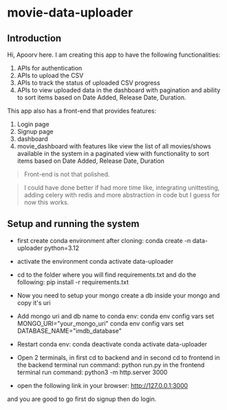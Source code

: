 # movie-data-uploader

## Introduction

Hi, Apoorv here. I am creating this app to have the following functionalities:

1. APIs for authentication
2. APIs to upload the CSV
3. APIs to track the status of uploaded CSV progress
4. APIs to view uploaded data in the dashboard with pagination and ability to
   sort items based on Date Added, Release Date, Duration.

This app also has a front-end that provides features:

1. Login page
2. Signup page
3. dashboard
4. movie_dashboard with features like view the list of all movies/shows available in the
   system in a paginated view with functionality to sort items based on Date
   Added, Release Date, Duration

> Front-end is not that polished.

> I could have done better if had more time like,
> integrating unittesting, adding celery with redis and more abstraction in code but I guess for now this works.

## Setup and running the system

- first create conda environment after cloning:
  conda create -n data-uploader python=3.12

- activate the environment
  conda activate data-uploader

- cd to the folder where you will find requirements.txt and do the following:
  pip install -r requirements.txt

- Now you need to setup your mongo
  create a db inside your mongo and copy it's uri

- Add mongo uri and db name to conda env:
  conda env config vars set MONGO_URI="your_mongo_uri"
  conda env config vars set DATABASE_NAME="imdb_database"

- Restart conda env:
  conda deactivate
  conda activate data-uploader

- Open 2 terminals, in first cd to backend and in second cd to frontend
  in the backend terminal run command: python run.py
  in the frontend terminal run command: python3 -m http.server 3000

- open the following link in your browser:
  http://127.0.0.1:3000

and you are good to go first do signup then do login.

